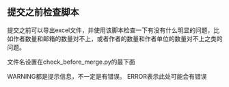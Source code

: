 ## 提交之前检查脚本

提交之前可以导出excel文件，并使用该脚本检查一下有没有什么明显的问题，比如作者数量和邮箱的数量对不上，或者作者的数量和作者单位的数量对不上之类的问题。

文件名设置在check_before_merge.py的最下面

WARNING都是提示信息，不一定是有错误。
ERROR表示此处可能会有错误

